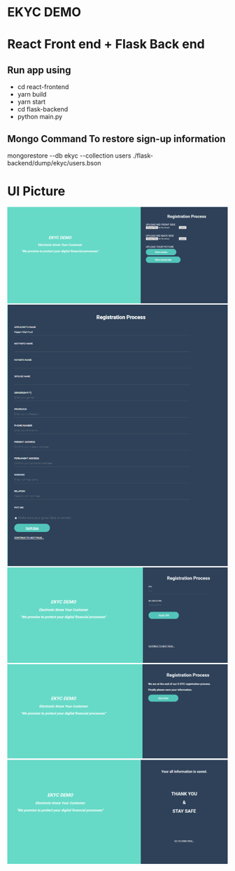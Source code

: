 # EKYC DEMO
# React Front end + Flask Back end

## Run app using
* cd react-frontend
* yarn build
* yarn start
* cd flask-backend
* python main.py

## Mongo Command To restore sign-up information
mongorestore --db ekyc --collection users ./flask-backend/dump/ekyc/users.bson

# UI Picture
![](images/im1.PNG)
![](images/im2.PNG)
![](images/im3.PNG)
![](images/im4.PNG)
![](images/im5.PNG)


